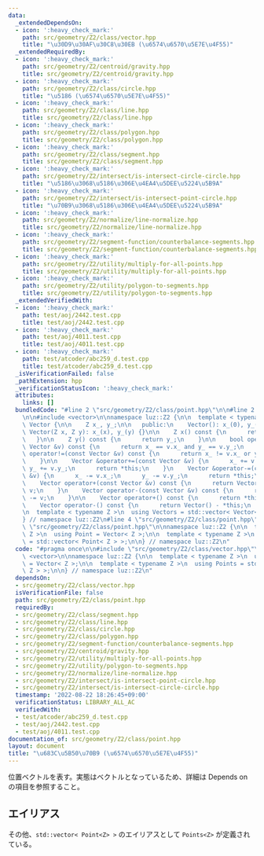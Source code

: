 ```yaml
---
data:
  _extendedDependsOn:
  - icon: ':heavy_check_mark:'
    path: src/geometry/Z2/class/vector.hpp
    title: "\u30D9\u30AF\u30C8\u30EB (\u6574\u6570\u5E7E\u4F55)"
  _extendedRequiredBy:
  - icon: ':heavy_check_mark:'
    path: src/geometry/Z2/centroid/gravity.hpp
    title: src/geometry/Z2/centroid/gravity.hpp
  - icon: ':heavy_check_mark:'
    path: src/geometry/Z2/class/circle.hpp
    title: "\u5186 (\u6574\u6570\u5E7E\u4F55)"
  - icon: ':heavy_check_mark:'
    path: src/geometry/Z2/class/line.hpp
    title: src/geometry/Z2/class/line.hpp
  - icon: ':heavy_check_mark:'
    path: src/geometry/Z2/class/polygon.hpp
    title: src/geometry/Z2/class/polygon.hpp
  - icon: ':heavy_check_mark:'
    path: src/geometry/Z2/class/segment.hpp
    title: src/geometry/Z2/class/segment.hpp
  - icon: ':heavy_check_mark:'
    path: src/geometry/Z2/intersect/is-intersect-circle-circle.hpp
    title: "\u5186\u3068\u5186\u306E\u4EA4\u5DEE\u5224\u5B9A"
  - icon: ':heavy_check_mark:'
    path: src/geometry/Z2/intersect/is-intersect-point-circle.hpp
    title: "\u70B9\u3068\u5186\u306E\u4EA4\u5DEE\u5224\u5B9A"
  - icon: ':heavy_check_mark:'
    path: src/geometry/Z2/normalize/line-normalize.hpp
    title: src/geometry/Z2/normalize/line-normalize.hpp
  - icon: ':heavy_check_mark:'
    path: src/geometry/Z2/segment-function/counterbalance-segments.hpp
    title: src/geometry/Z2/segment-function/counterbalance-segments.hpp
  - icon: ':heavy_check_mark:'
    path: src/geometry/Z2/utility/multiply-for-all-points.hpp
    title: src/geometry/Z2/utility/multiply-for-all-points.hpp
  - icon: ':heavy_check_mark:'
    path: src/geometry/Z2/utility/polygon-to-segments.hpp
    title: src/geometry/Z2/utility/polygon-to-segments.hpp
  _extendedVerifiedWith:
  - icon: ':heavy_check_mark:'
    path: test/aoj/2442.test.cpp
    title: test/aoj/2442.test.cpp
  - icon: ':heavy_check_mark:'
    path: test/aoj/4011.test.cpp
    title: test/aoj/4011.test.cpp
  - icon: ':heavy_check_mark:'
    path: test/atcoder/abc259_d.test.cpp
    title: test/atcoder/abc259_d.test.cpp
  _isVerificationFailed: false
  _pathExtension: hpp
  _verificationStatusIcon: ':heavy_check_mark:'
  attributes:
    links: []
  bundledCode: "#line 2 \"src/geometry/Z2/class/point.hpp\"\n\n#line 2 \"src/geometry/Z2/class/vector.hpp\"\
    \n\n#include <vector>\n\nnamespace luz::Z2 {\n\n  template < typename Z >\n  class\
    \ Vector {\n\n    Z x_, y_;\n\n   public:\n    Vector(): x_(0), y_(0) {}\n   \
    \ Vector(Z x, Z y): x_(x), y_(y) {}\n\n    Z x() const {\n      return x_;\n \
    \   }\n\n    Z y() const {\n      return y_;\n    }\n\n    bool operator==(const\
    \ Vector &v) const {\n      return x_ == v.x_ and y_ == v.y_;\n    }\n\n    bool\
    \ operator!=(const Vector &v) const {\n      return x_ != v.x_ or y_ != v.y_;\n\
    \    }\n\n    Vector &operator+=(const Vector &v) {\n      x_ += v.x_;\n     \
    \ y_ += v.y_;\n      return *this;\n    }\n    Vector &operator-=(const Vector\
    \ &v) {\n      x_ -= v.x_;\n      y_ -= v.y_;\n      return *this;\n    }\n\n\
    \    Vector operator+(const Vector &v) const {\n      return Vector(*this) +=\
    \ v;\n    }\n    Vector operator-(const Vector &v) const {\n      return Vector(*this)\
    \ -= v;\n    }\n\n    Vector operator+() const {\n      return *this;\n    }\n\
    \    Vector operator-() const {\n      return Vector() - *this;\n    }\n  };\n\
    \n  template < typename Z >\n  using Vectors = std::vector< Vector< Z > >;\n\n\
    } // namespace luz::Z2\n#line 4 \"src/geometry/Z2/class/point.hpp\"\n\n#line 6\
    \ \"src/geometry/Z2/class/point.hpp\"\n\nnamespace luz::Z2 {\n\n  template < typename\
    \ Z >\n  using Point = Vector< Z >;\n\n  template < typename Z >\n  using Points\
    \ = std::vector< Point< Z > >;\n\n} // namespace luz::Z2\n"
  code: "#pragma once\n\n#include \"src/geometry/Z2/class/vector.hpp\"\n\n#include\
    \ <vector>\n\nnamespace luz::Z2 {\n\n  template < typename Z >\n  using Point\
    \ = Vector< Z >;\n\n  template < typename Z >\n  using Points = std::vector< Point<\
    \ Z > >;\n\n} // namespace luz::Z2\n"
  dependsOn:
  - src/geometry/Z2/class/vector.hpp
  isVerificationFile: false
  path: src/geometry/Z2/class/point.hpp
  requiredBy:
  - src/geometry/Z2/class/segment.hpp
  - src/geometry/Z2/class/line.hpp
  - src/geometry/Z2/class/circle.hpp
  - src/geometry/Z2/class/polygon.hpp
  - src/geometry/Z2/segment-function/counterbalance-segments.hpp
  - src/geometry/Z2/centroid/gravity.hpp
  - src/geometry/Z2/utility/multiply-for-all-points.hpp
  - src/geometry/Z2/utility/polygon-to-segments.hpp
  - src/geometry/Z2/normalize/line-normalize.hpp
  - src/geometry/Z2/intersect/is-intersect-point-circle.hpp
  - src/geometry/Z2/intersect/is-intersect-circle-circle.hpp
  timestamp: '2022-08-22 18:26:45+09:00'
  verificationStatus: LIBRARY_ALL_AC
  verifiedWith:
  - test/atcoder/abc259_d.test.cpp
  - test/aoj/2442.test.cpp
  - test/aoj/4011.test.cpp
documentation_of: src/geometry/Z2/class/point.hpp
layout: document
title: "\u683C\u5B50\u70B9 (\u6574\u6570\u5E7E\u4F55)"
---
```


位置ベクトルを表す。実態はベクトルとなっているため、詳細は Depends on の項目を参照すること。

## エイリアス
その他、`std::vector< Point<Z> >` のエイリアスとして `Points<Z>` が定義されている。
